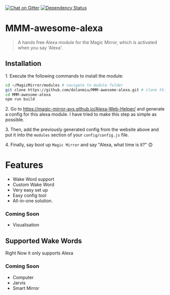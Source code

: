 [![Chat on Gitter][gitter-image]][gitter-url]
[![Dependency Status][gemnasium-image]][gemnasium-url]


# MMM-awesome-alexa
> A hands free Alexa module for the Magic Mirror, which is activated when you say 'Alexa'.

## Installation

1\. Execute the following commands to install the module:

```bash
cd ~/MagicMirror/modules # navigate to module folder
git clone https://github.com/dolanmiu/MMM-awesome-alexa.git # clone this repository
cd MMM-awesome-alexa
npm run build
```

2\. Go to https://magic-mirror-avs.github.io/Alexa-Web-Helper/ and generate a config for this alexa module. I have tried to make this step as simple as possible.

3\. Then, add the previously generated config from the website above and put it into the `modules` section of your `config/config.js` file.

4\. Finally, say boot up `Magic Mirror` and say "Alexa, what time is it?" 😊

# Features
- Wake Word support
- Custom Wake Word
- Very easy set up
- Easy config tool
- All-in-one solution.

### Coming Soon
- Visualisation

## Supported Wake Words
Right Now it only supports Alexa

### Coming Soon
- Computer
- Jarvis
- Smart Mirror

[gitter-image]: https://badges.gitter.im/dolanmiu/awesome-alexa.svg
[gitter-url]: https://gitter.im/awesome-alexa/Lobby

[gemnasium-image]: https://gemnasium.com/badges/github.com/dolanmiu/MMM-awesome-alexa.svg
[gemnasium-url]: https://gemnasium.com/github.com/dolanmiu/MMM-awesome-alexa
